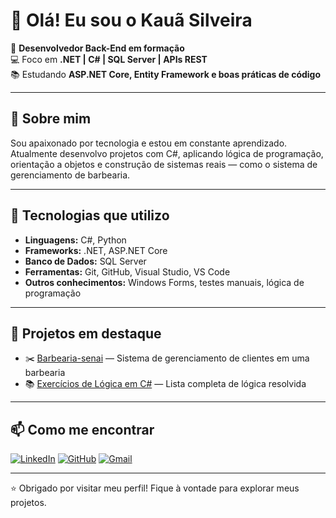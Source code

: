 # 👋 Olá! Eu sou o Kauã Silveira

🎯 **Desenvolvedor Back-End em formação**  
💻 Foco em **.NET | C# | SQL Server | APIs REST**  
📚 Estudando **ASP.NET Core, Entity Framework e boas práticas de código**

---

## 🚀 Sobre mim

Sou apaixonado por tecnologia e estou em constante aprendizado.  
Atualmente desenvolvo projetos com C#, aplicando lógica de programação, orientação a objetos e construção de sistemas reais — como o sistema de gerenciamento de barbearia.

---

## 🧰 Tecnologias que utilizo

- **Linguagens:** C#, Python
- **Frameworks:** .NET, ASP.NET Core
- **Banco de Dados:** SQL Server
- **Ferramentas:** Git, GitHub, Visual Studio, VS Code
- **Outros conhecimentos:** Windows Forms, testes manuais, lógica de programação

---

## 📌 Projetos em destaque

- ✂️ [Barbearia-senai](https://github.com/KauaSilveiraSanto/Barbearia-senai) — Sistema de gerenciamento de clientes em uma barbearia
- 📚 [Exercícios de Lógica em C#](https://github.com/KauaSilveiraSanto/Exerc-cios-de-L-gica-em-C-) — Lista completa de lógica resolvida 

---

## 📫 Como me encontrar

[![LinkedIn](https://img.shields.io/badge/-LinkedIn-0e76a8?style=flat&logo=linkedin&logoColor=white)](https://www.linkedin.com/in/kauã-silveira-espirito-santo/)
[![GitHub](https://img.shields.io/badge/-GitHub-181717?style=flat&logo=github&logoColor=white)](https://github.com/KauaSilveiraSanto)
[![Gmail](https://img.shields.io/badge/-Gmail-D14836?style=flat&logo=gmail&logoColor=white)](mailto:kauannn0775@gmail.com)

---

⭐ Obrigado por visitar meu perfil! Fique à vontade para explorar meus projetos.
